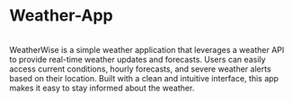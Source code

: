 # Weather-App
<br>
WeatherWise is a simple weather application that leverages a weather API to provide real-time weather updates and forecasts. Users can easily access current conditions, hourly forecasts, and severe weather alerts based on their location. Built with a clean and intuitive interface, this app makes it easy to stay informed about the weather.
